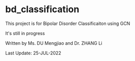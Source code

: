 # bd_classification

This project is for Bipolar Disorder Classificaiton using GCN

It's still in progress

Written by Ms. DU Mengjiao and Dr. ZHANG Li

Last Update: 25-JUL-2022
